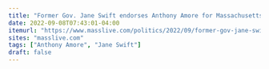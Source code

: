 ```yaml
---
title: "Former Gov. Jane Swift endorses Anthony Amore for Massachusetts state auditor"
date: 2022-09-08T07:43:01-04:00
itemurl: "https://www.masslive.com/politics/2022/09/former-gov-jane-swift-endorses-anthony-amore-for-massachusetts-state-auditor.html"
sites: "masslive.com"
tags: ["Anthony Amore", "Jane Swift"]
draft: false
---
```


